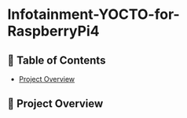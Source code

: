 # Infotainment-YOCTO-for-RaspberryPi4
## 📑 Table of Contents
- [Project Overview](#project-overview)

## 🧩 Project Overview

